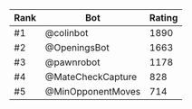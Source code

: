 Rank|Bot|Rating
---|---|---
#1|@colinbot|1890
#2|@OpeningsBot|1663
#3|@pawnrobot|1178
#4|@MateCheckCapture|828
#5|@MinOpponentMoves|714
